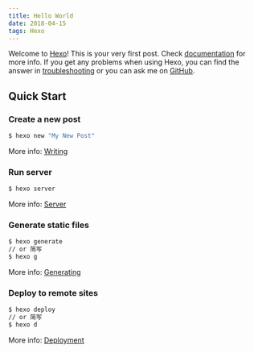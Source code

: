 ```yaml
---
title: Hello World
date: 2018-04-15
tags: Hexo
---
```

Welcome to [Hexo](https://hexo.io/)! This is your very first post. Check [documentation](https://hexo.io/docs/) for more info. If you get any problems when using Hexo, you can find the answer in [troubleshooting](https://hexo.io/docs/troubleshooting.html) or you can ask me on [GitHub](https://github.com/hexojs/hexo/issues).
 <!-- more -->
 
## Quick Start

### Create a new post

``` bash
$ hexo new "My New Post"
```

More info: [Writing](https://hexo.io/docs/writing.html)

### Run server

``` bash
$ hexo server
```

More info: [Server](https://hexo.io/docs/server.html)

### Generate static files

``` bash
$ hexo generate
// or 简写
$ hexo g
```

More info: [Generating](https://hexo.io/docs/generating.html)

### Deploy to remote sites

``` bash
$ hexo deploy
// or 简写
$ hexo d
```

More info: [Deployment](https://hexo.io/docs/deployment.html)
